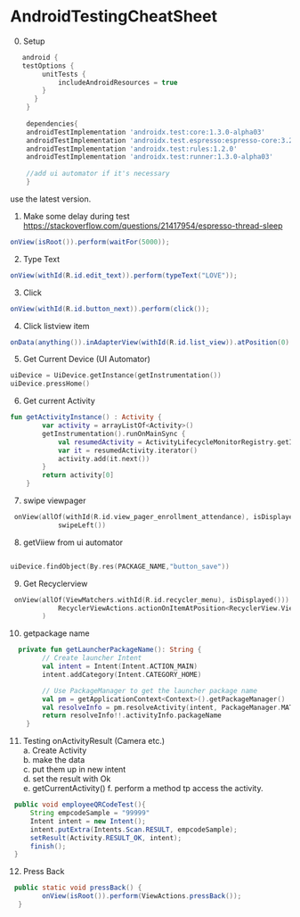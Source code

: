 # AndroidTestingCheatSheet

0. Setup

```gradle
   android {
   testOptions {
        unitTests {
            includeAndroidResources = true
        }
      }
    }
    
    dependencies{
    androidTestImplementation 'androidx.test:core:1.3.0-alpha03'
    androidTestImplementation 'androidx.test.espresso:espresso-core:3.2.0'
    androidTestImplementation 'androidx.test:rules:1.2.0'
    androidTestImplementation 'androidx.test:runner:1.3.0-alpha03'
    
    //add ui automator if it's necessary
    }
```
use the latest version.


1. Make some delay during test
https://stackoverflow.com/questions/21417954/espresso-thread-sleep

```java
onView(isRoot()).perform(waitFor(5000));
```

2. Type Text
```java
onView(withId(R.id.edit_text)).perform(typeText("LOVE"));
```

3. Click
```java
onView(withId(R.id.button_next)).perform(click());
```

4. Click listview item
```java
onData(anything()).inAdapterView(withId(R.id.list_view)).atPosition(0).perform(click());
```
5. Get Current Device (UI Automator)
```kt
uiDevice = UiDevice.getInstance(getInstrumentation())
uiDevice.pressHome()
```
6. Get current Activity 
```kt
fun getActivityInstance() : Activity {
        var activity = arrayListOf<Activity>()
        getInstrumentation().runOnMainSync {
            val resumedActivity = ActivityLifecycleMonitorRegistry.getInstance().getActivitiesInStage(Stage.RESUMED)
            var it = resumedActivity.iterator()
            activity.add(it.next())
        }
        return activity[0]
    }
```

7. swipe viewpager
```kt
 onView(allOf(withId(R.id.view_pager_enrollment_attendance), isDisplayed())).perform(
            swipeLeft())
```

8. getViiew from ui automator
```kt

uiDevice.findObject(By.res(PACKAGE_NAME,"button_save"))
```

9. Get Recyclerview
```kt
 onView(allOf(ViewMatchers.withId(R.id.recycler_menu), isDisplayed())).perform(
            RecyclerViewActions.actionOnItemAtPosition<RecyclerView.ViewHolder>(2, click())
        )
```

10. getpackage name
```kt
  private fun getLauncherPackageName(): String {
        // Create launcher Intent
        val intent = Intent(Intent.ACTION_MAIN)
        intent.addCategory(Intent.CATEGORY_HOME)

        // Use PackageManager to get the launcher package name
        val pm = getApplicationContext<Context>().getPackageManager()
        val resolveInfo = pm.resolveActivity(intent, PackageManager.MATCH_DEFAULT_ONLY)
        return resolveInfo!!.activityInfo.packageName
    }
```
11. Testing onActivityResult (Camera etc.)  
   a. Create Activity  
   b. make the data  
   c. put them up in new intent  
   d. set the result with Ok  
   e. getCurrentActivity()
   f. perform a method tp access the activity. 
   ```java
    public void employeeQRCodeTest(){
        String empcodeSample = "99999"
        Intent intent = new Intent();
        intent.putExtra(Intents.Scan.RESULT, empcodeSample);
        setResult(Activity.RESULT_OK, intent);
        finish();
    }
   ```
12. Press Back
```java
 public static void pressBack() {
        onView(isRoot()).perform(ViewActions.pressBack());
  }
```
